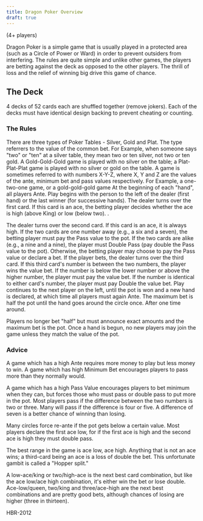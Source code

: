 ```yaml
---
title: Dragon Poker Overview
draft: true
---
```

(4+ players)

Dragon Poker is a simple game that is usually played in a protected area (such as a Circle of Power or Ward) in order to prevent outsiders from interfering. The rules are quite simple and unlike other games, the players are betting against the deck as opposed to the other players. The thrill of loss and the relief of winning big drive this game of chance.

## The Deck

4 decks of 52 cards each are shuffled together (remove jokers). Each of the decks must have identical design backing to prevent cheating or counting.

### The Rules

There are three types of Poker Tables - Silver, Gold and Plat. The type referrers to the value of the common bet. For Example, when someone says "two" or "ten" at a silver table, they mean two or ten silver, not two or ten gold. A Gold-Gold-Gold game is played with no silver on the table; a Plat-Plat-Plat game is played with no silver or gold on the table.
A game is sometimes referred to with numbers X-Y-Z, where X, Y and Z are the values of the ante, minimum bet and pass values respectively. For Example, a one-two-one game, or a gold-gold-gold game At the beginning of each "hand", all players Ante. Play begins with the person to the left of the dealer (first hand) or the last winner (for successive hands). The dealer turns over the first card. If this card is an ace, the betting player decides whether the ace is high (above King) or low (below two). .

The dealer turns over the second card. If this card is an ace, it is always high. If the two cards are
one number away (e.g., a six and a seven), the betting player must pay the Pass value to the pot. If
the two cards are alike (e.g., a nine and a nine), the player must Double Pass (pay double the Pass
value to the pot). Otherwise, the betting player may choose to pay the Pass value or declare a bet.
If the player bets, the dealer turns over the third card. If this third card's number is between the two numbers, the player wins the value bet. If the number is below the lower number or above the higher number, the player must pay the value bet. If the number is identical to either card's number, the player must pay Double the value bet.
Play continues to the next player on the left, until the pot is won and a new hand is declared, at
which time all players must again Ante. The maximum bet is half the pot until the hand goes around the circle once. After one time around.

Players no longer bet "half" but must announce exact amounts and the maximum bet is the pot.
Once a hand is begun, no new players may join the game unless they match the value of the pot.

### Advice

A game which has a high Ante requires more money to play but less money to win. A game which has high Minimum Bet encourages players to pass more than they normally would.

A game which has a high Pass Value encourages players to bet minimum when they can, but
forces those who must pass or double pass to put more in the pot. Most players pass if the difference between the two numbers is two or three. Many will pass if the difference is four or five. A difference of seven is a better chance of winning than losing.

Many circles force re-ante if the pot gets below a certain value. Most players declare the first ace low, for if the first ace is high and the second ace is high they must double pass.

The best range in the game is ace low, ace high. Anything that is not an ace wins; a third-card being an ace is a loss of double the bet. This unfortunate gambit is called a "Hopper split."

A low-ace/king or two/high-ace is the next best card combination, but like the ace low/ace high combination, it's either win the bet or lose double. Ace-low/queen, two/king and three/ace-high are the next best combinations and are pretty good bets, although chances of losing are higher (three in thirteen).

HBR-2012
